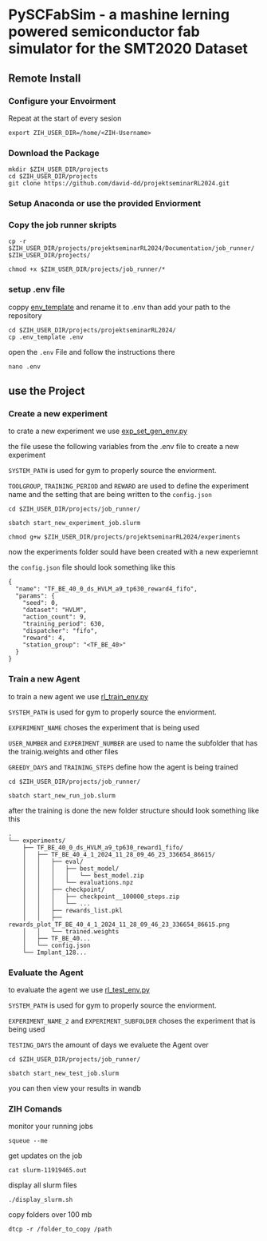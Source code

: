# PySCFabSim - a mashine lerning powered semiconductor fab simulator for the SMT2020 Dataset

## Remote Install

### Configure your Envoirment 

Repeat at the start of every sesion 
```shell
export ZIH_USER_DIR=/home/<ZIH-Username>
```

### Download the Package

```shell
mkdir $ZIH_USER_DIR/projects
cd $ZIH_USER_DIR/projects
git clone https://github.com/david-dd/projektseminarRL2024.git
```

### Setup Anaconda or use the provided Enviorment 

### Copy the job runner skripts

```shell
cp -r $ZIH_USER_DIR/projects/projektseminarRL2024/Documentation/job_runner/ $ZIH_USER_DIR/projects/

chmod +x $ZIH_USER_DIR/projects/job_runner/*
```


### setup .env file 

coppy [env_template](./../.env_template) and rename it to .env than add your path to the repository 

```shell
cd $ZIH_USER_DIR/projects/projektseminarRL2024/
cp .env_template .env
```

open the `.env` File and follow the instructions there 

```shell
nano .env
```

## use the Project 

### Create a new experiment

to crate a new experiment we use [exp_set_gen_env.py](../exp_set_gen_env.py) 

the file usese the following variables from the .env file to create a new experiment 

`SYSTEM_PATH` is used for gym to properly source the enviorment.

`TOOLGROUP`, `TRAINING_PERIOD` and `REWARD` are used to define the experiment name and the setting that are being written to the `config.json`



```shell
cd $ZIH_USER_DIR/projects/job_runner/

sbatch start_new_experiment_job.slurm

chmod g+w $ZIH_USER_DIR/projects/projektseminarRL2024/experiments
```

now the experiments folder sould have been created with a new experiemnt

the `config.json` file should look something like this 

```shell
{
  "name": "TF_BE_40_0_ds_HVLM_a9_tp630_reward4_fifo",
  "params": {
    "seed": 0,
    "dataset": "HVLM",
    "action_count": 9,
    "training_period": 630,
    "dispatcher": "fifo",
    "reward": 4,
    "station_group": "<TF_BE_40>"
  }
}
```

### Train a new Agent 

to train a new agent we use [rl_train_env.py](../rl_train_env.py) 

`SYSTEM_PATH` is used for gym to properly source the enviorment.

`EXPERIMENT_NAME` choses the experiment that is being used 

`USER_NUMBER` and `EXPERIMENT_NUMBER` are used to name the subfolder that has the trainig.weights and other files

`GREEDY_DAYS` and `TRAINING_STEPS` define how the agent is being trained 


```shell
cd $ZIH_USER_DIR/projects/job_runner/

sbatch start_new_run_job.slurm
```

after the training is done the new folder structure should look something like this 

```shell
.
└── experiments/
    ├── TF_BE_40_0_ds_HVLM_a9_tp630_reward1_fifo/
    │   ├── TF_BE_40_4_1_2024_11_28_09_46_23_336654_86615/
    │   │   ├── eval/
    │   │   │   ├── best_model/
    │   │   │   │   └── best_model.zip
    │   │   │   └── evaluations.npz
    │   │   ├── checkpoint/
    │   │   │   ├── checkpoint__100000_steps.zip
    │   │   │   └── ...
    │   │   ├── rewards_list.pkl
    │   │   ├── rewards_plot_TF_BE_40_4_1_2024_11_28_09_46_23_336654_86615.png
    │   │   └── trained.weights
    │   ├── TF_BE_40...
    │   └── config.json
    └── Implant_128...
```


### Evaluate the Agent 

to evaluate the agent we use [rl_test_env.py](../rl_test_env.py)

`SYSTEM_PATH` is used for gym to properly source the enviorment.

`EXPERIMENT_NAME_2` and `EXPERIMENT_SUBFOLDER` choses the experiment that is being used 

`TESTING_DAYS` the amount of days we evaluete the Agent over 


```shell
cd $ZIH_USER_DIR/projects/job_runner/

sbatch start_new_test_job.slurm
```

you can then view your results in wandb


### ZIH Comands 

monitor your running jobs
```shell
squeue --me
```

get updates on the job
```shell
cat slurm-11919465.out
```

display all slurm files 
```shell
./display_slurm.sh
```

copy folders over 100 mb 
```shell
dtcp -r /folder_to_copy /path
```